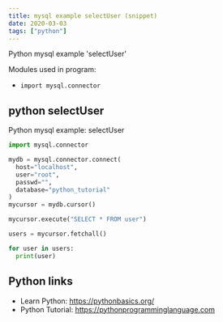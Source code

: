```yaml
---
title: mysql example selectUser (snippet)
date: 2020-03-03
tags: ["python"]
---
```

Python mysql example 'selectUser'


Modules used in program: 
* `import mysql.connector`

## python selectUser

Python mysql example: selectUser

```python
import mysql.connector

mydb = mysql.connector.connect(
  host="localhost",
  user="root",
  passwd="",
  database="python_tutorial"
)
mycursor = mydb.cursor()

mycursor.execute("SELECT * FROM user")

users = mycursor.fetchall()

for user in users:
  print(user)

```

## Python links

- Learn Python: https://pythonbasics.org/
- Python Tutorial: https://pythonprogramminglanguage.com
